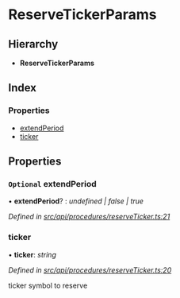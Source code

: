 # ReserveTickerParams

## Hierarchy

* **ReserveTickerParams**

## Index

### Properties

* [extendPeriod](reservetickerparams.md#optional-extendperiod)
* [ticker](reservetickerparams.md#ticker)

## Properties

### `Optional` extendPeriod

• **extendPeriod**? : _undefined \| false \| true_

_Defined in_ [_src/api/procedures/reserveTicker.ts:21_](https://github.com/PolymathNetwork/polymesh-sdk/blob/bf2b7a12/src/api/procedures/reserveTicker.ts#L21)

### ticker

• **ticker**: _string_

_Defined in_ [_src/api/procedures/reserveTicker.ts:20_](https://github.com/PolymathNetwork/polymesh-sdk/blob/bf2b7a12/src/api/procedures/reserveTicker.ts#L20)

ticker symbol to reserve

